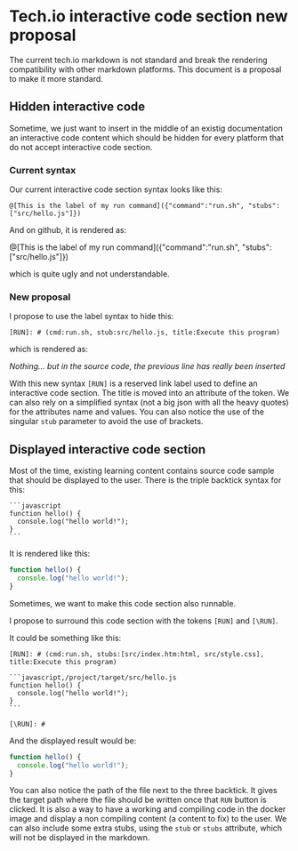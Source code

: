 # Tech.io interactive code section new proposal

The current tech.io markdown is not standard and break the rendering compatibility with other markdown platforms.
This document is a proposal to make it more standard.

## Hidden interactive code

Sometime, we just want to insert in the middle of an existig documentation an interactive code content which should be hidden for every platform that do not accept interactive code section.

### Current syntax

Our current interactive code section syntax looks like this:
```
@[This is the label of my run command]({"command":"run.sh", "stubs":["src/hello.js"]})
```
And on github, it is rendered as:

@[This is the label of my run command]({"command":"run.sh", "stubs":["src/hello.js"]})

which is quite ugly and not understandable.

### New proposal

I propose to use the label syntax to hide this:
```
[RUN]: # (cmd:run.sh, stub:src/hello.js, title:Execute this program)
```
which is rendered as:

[RUN]: # (command:run.sh, stub:src/hello.js, title:Execute this program)

_Nothing... but in the source code, the previous line has really been inserted_

With this new syntax `[RUN]` is a reserved link label used to define an interactive code section. The title is moved into an attribute of the token. We can also rely on a simplified syntax (not a big json with all the heavy quotes) for the attributes name and values. You can also notice the use of the singular `stub` parameter to avoid the use of brackets.

## Displayed interactive code section

Most of the time, existing learning content contains source code sample that should be displayed to the user. There is the triple backtick syntax for this:

````
```javascript
function hello() {
  console.log("hello world!");
}
```
````

It is rendered like this:

```javascript
function hello() {
  console.log("hello world!");
}
```

Sometimes, we want to make this code section also runnable.

I propose to surround this code section with the tokens `[RUN]` and `[\RUN]`.

It could be something like this:

````
[RUN]: # (cmd:run.sh, stubs:[src/index.htm:html, src/style.css], title:Execute this program)

```javascript,/project/target/src/hello.js
function hello() {
  console.log("hello world!");
}
```

[\RUN]: #
````

And the displayed result would be:

[RUN]: # (cmd:run.sh, stubs:[src/index.htm:html, src/style.css], title:Execute this program)

```javascript,/project/target/src/hello.js
function hello() {
  console.log("hello world!");
}
```

[\RUN]: #

You can also notice the path of the file next to the three backtick. It gives the target path where the file should be written once that `RUN` button is clicked. It is also a way to have a working and compiling code in the docker image and display a non compiling content (a content to fix) to the user. We can also include some extra stubs, using the `stub` or `stubs` attribute, which will not be displayed in the markdown.
